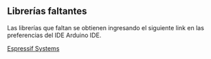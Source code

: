 ## Librerías faltantes
Las librerías que faltan se obtienen ingresando el siguiente link en las preferencias del IDE Arduino IDE.

<a href="https://dl.espressif.com/dl/package_esp32_index.json">Espressif Systems</a>
